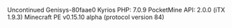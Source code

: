 Uncontinued Genisys-80faae0 Kyrios
PHP: 7.0.9
PocketMine API: 2.0.0 (iTX 1.9.3)
Minecraft PE v0.15.10 alpha (protocol version 84)